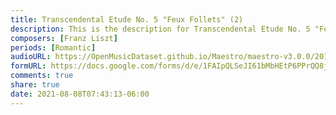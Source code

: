 ```yaml
---
title: Transcendental Etude No. 5 "Feux Follets" (2)
description: This is the description for Transcendental Etude No. 5 "Feux Follets" by Franz Liszt
composers: [Franz Liszt]
periods: [Romantic]
audioURL: https://OpenMusicDataset.github.io/Maestro/maestro-v3.0.0/2013/ORIG-MIDI_02_7_6_13_Group__MID--AUDIO_07_R1_2013_wav--3.midi
formURL: https://docs.google.com/forms/d/e/1FAIpQLSeJI61bMbHEtP6PPrQQ8jOyFoLZLwO997buw1vREuAFScZd_A/viewform
comments: true
share: true
date: 2021-08-08T07:43:13-06:00
---
```

